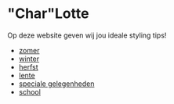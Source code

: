 <h1>"Char"Lotte</h1>
<p>Op deze website geven wij jou ideale styling tips!</p>
<ul>
  <li><a href="#">zomer</a></li>
  <li><a href="#">winter</a></li>
  <li><a href="#">herfst</a></li>
    <li><a href="#">lente</a></li>
    <li><a href="#">speciale gelegenheden</a></li>
    <li><a href="#">school</a></li>
  </ul>
